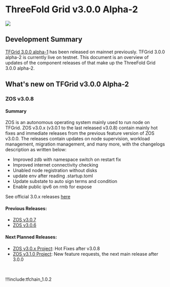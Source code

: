 # ThreeFold Grid v3.0.0 Alpha-2

![](img/releasenotes.jpg)

## Development Summary

[TFGrid 3.0.0 alpha-1](tfgrid_3.0.0.a1) has been released on mainnet previously. TFGrid 3.0.0 alpha-2 is currently live on testnet. This document is an overview of updates of the component releases of that make up the ThreeFold Grid 3.0.0 alpha-2.

## What's new on TFGrid v3.0.0 Alpha-2

### ZOS v3.0.8

#### Summary

ZOS is an autonomous operating system mainly used to run node on TFGrid.  ZOS v3.0.x (v3.0.1 to the last released v3.0.8) contain mainly hot fixes and immediate releases from the previous feature version of ZOS v3.0.0. The releases contain updates on node supervision, workload management, migration management, and many more, with the changelogs description as written below:

-  Improved zdb with namespace switch on restart fix 
-  Improved internet connectivity checking 
-  Unabled node registration without disks 
-  update env after reading .startup.toml
-  Update substate to auto sign terms and condition 
-  Enable public ipv6 on rmb  for expose

See official 3.0.x releases [here](https://github.com/threefoldtech/zos/releases)

#### Previous Releases:

- [ZOS v3.0.7](https://github.com/threefoldtech/zos/releases/tag/v3.0.7)
- [ZOS v3.0.6](https://github.com/threefoldtech/zos/releases/tag/v3.0.6)

#### Next Planned Releases:
- [ZOS v3.0.x Project](hhttps://github.com/threefoldtech/zos/projects/9): Hot Fixes after v3.0.8
- [ZOS v3.1.0 Project](https://github.com/threefoldtech/zos/projects/10): New feature requests, the next main release after 3.0.0

<br>

!!!include:tfchain_1.0.2